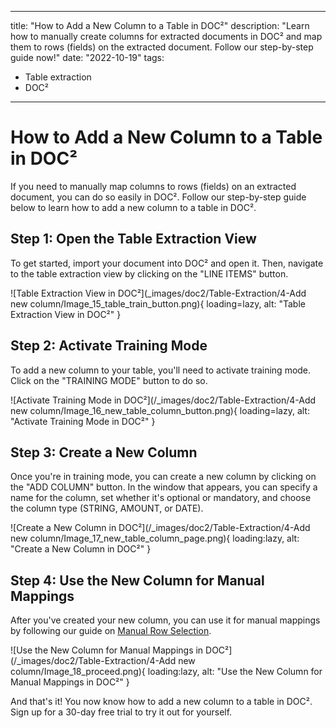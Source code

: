 
---
title: "How to Add a New Column to a Table in DOC²"
description: "Learn how to manually create columns for extracted documents in DOC² and map them to rows (fields) on the extracted document. Follow our step-by-step guide now!"
date: "2022-10-19"
tags:
  - Table extraction
  - DOC²
---

# How to Add a New Column to a Table in DOC²

If you need to manually map columns to rows (fields) on an extracted document, you can do so easily in DOC². Follow our step-by-step guide below to learn how to add a new column to a table in DOC².

## Step 1: Open the Table Extraction View

To get started, import your document into DOC² and open it. Then, navigate to the table extraction view by clicking on the "LINE ITEMS" button.

![Table Extraction View in DOC²](_images/doc2/Table-Extraction/4-Add new column/Image_15_table_train_button.png){ loading=lazy, alt: "Table Extraction View in DOC²" }

## Step 2: Activate Training Mode

To add a new column to your table, you'll need to activate training mode. Click on the "TRAINING MODE" button to do so.

![Activate Training Mode in DOC²](/_images/doc2/Table-Extraction/4-Add new column/Image_16_new_table_column_button.png){ loading=lazy, alt: "Activate Training Mode in DOC²" }

## Step 3: Create a New Column

Once you're in training mode, you can create a new column by clicking on the "ADD COLUMN" button. In the window that appears, you can specify a name for the column, set whether it's optional or mandatory, and choose the column type (STRING, AMOUNT, or DATE).

![Create a New Column in DOC²](/_images/doc2/Table-Extraction/4-Add new column/Image_17_new_table_column_page.png){ loading:lazy, alt: "Create a New Column in DOC²" }

## Step 4: Use the New Column for Manual Mappings

After you've created your new column, you can use it for manual mappings by following our guide on [Manual Row Selection](/doc2/table/manual-row-selection/).

![Use the New Column for Manual Mappings in DOC²](/_images/doc2/Table-Extraction/4-Add new column/Image_18_proceed.png){ loading:lazy, alt: "Use the New Column for Manual Mappings in DOC²" }

And that's it! You now know how to add a new column to a table in DOC². Sign up for a 30-day free trial to try it out for yourself.

<div class='video-container'>
  <!-- Your video embed code goes here -->
</div>
